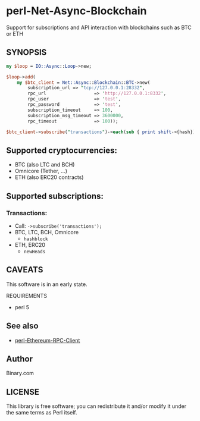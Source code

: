 
# perl-Net-Async-Blockchain

Support for subscriptions and API interaction with blockchains such as BTC or ETH

## SYNOPSIS

```perl
my $loop = IO::Async::Loop->new;

$loop->add(
	my $btc_client = Net::Async::Blockchain::BTC->new(
		subscription_url => "tcp://127.0.0.1:28332",
		rpc_url                  => 'http://127.0.0.1:8332',
		rpc_user                 => 'test',
		rpc_password             => 'test',
		subscription_timeout     => 100,
		subscription_msg_timeout => 3600000,
		rpc_timeout              => 100));

$btc_client->subscribe("transactions")->each(sub { print shift->{hash})->get;
```

## Supported cryptocurrencies:

- BTC (also LTC and BCH)
- Omnicore (Tether, ...)
- ETH (also ERC20 contracts)

## Supported subscriptions:

### Transactions:
- Call: `->subscribe('transactions');`
- BTC, LTC, BCH, Omnicore
	- `hashblock`
- ETH, ERC20
	- `newHeads`

## CAVEATS

This software is in an early state.

REQUIREMENTS

-   perl 5

## See also
- [perl-Ethereum-RPC-Client](https://github.com/binary-com/perl-Ethereum-RPC-Client)

## Author
Binary.com

## LICENSE

This library is free software; you can redistribute it and/or modify it under the same terms as Perl itself.
